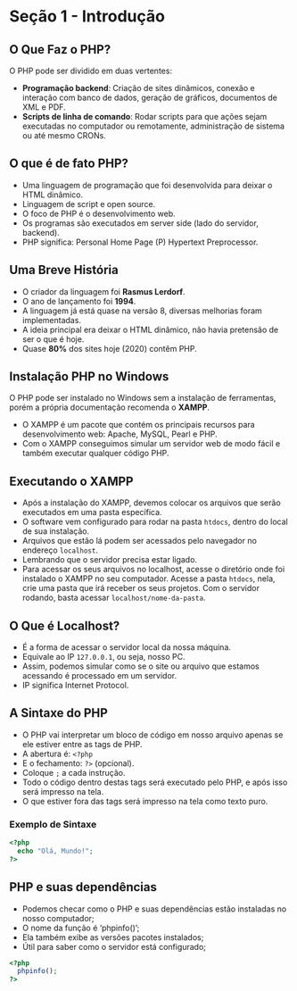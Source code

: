 # Seção 1 - Introdução

## O Que Faz o PHP?

O PHP pode ser dividido em duas vertentes:

- **Programação backend**: Criação de sites dinâmicos, conexão e interação com banco de dados, geração de gráficos, documentos de XML e PDF.
- **Scripts de linha de comando**: Rodar scripts para que ações sejam executadas no computador ou remotamente, administração de sistema ou até mesmo CRONs.

## O que é de fato PHP?

- Uma linguagem de programação que foi desenvolvida para deixar o HTML dinâmico.
- Linguagem de script e open source.
- O foco de PHP é o desenvolvimento web.
- Os programas são executados em server side (lado do servidor, backend).
- PHP significa: Personal Home Page (P) Hypertext Preprocessor.

## Uma Breve História

- O criador da linguagem foi **Rasmus Lerdorf**.
- O ano de lançamento foi **1994**.
- A linguagem já está quase na versão 8, diversas melhorias foram implementadas.
- A ideia principal era deixar o HTML dinâmico, não havia pretensão de ser o que é hoje.
- Quase **80%** dos sites hoje (2020) contêm PHP.

## Instalação PHP no Windows

O PHP pode ser instalado no Windows sem a instalação de ferramentas, porém a própria documentação recomenda o **XAMPP**.

- O XAMPP é um pacote que contém os principais recursos para desenvolvimento web: Apache, MySQL, Pearl e PHP.
- Com o XAMPP conseguimos simular um servidor web de modo fácil e também executar qualquer código PHP.

## Executando o XAMPP

- Após a instalação do XAMPP, devemos colocar os arquivos que serão executados em uma pasta específica.
- O software vem configurado para rodar na pasta `htdocs`, dentro do local de sua instalação.
- Arquivos que estão lá podem ser acessados pelo navegador no endereço `localhost`.
- Lembrando que o servidor precisa estar ligado.
- Para acessar os seus arquivos no localhost, acesse o diretório onde foi instalado o XAMPP no seu computador. Acesse a pasta `htdocs`, nela, crie uma pasta que irá receber os seus projetos. Com o servidor rodando, basta acessar `localhost/nome-da-pasta`.

## O Que é Localhost?

- É a forma de acessar o servidor local da nossa máquina.
- Equivale ao IP `127.0.0.1`, ou seja, nosso PC.
- Assim, podemos simular como se o site ou arquivo que estamos acessando é processado em um servidor.
- IP significa Internet Protocol.

## A Sintaxe do PHP

- O PHP vai interpretar um bloco de código em nosso arquivo apenas se ele estiver entre as tags de PHP.
- A abertura é: `<?php`
- E o fechamento: `?>` (opcional).
- Coloque `;` a cada instrução.
- Todo o código dentro destas tags será executado pelo PHP, e após isso será impresso na tela.
- O que estiver fora das tags será impresso na tela como texto puro.

### Exemplo de Sintaxe

```php
<?php
  echo "Olá, Mundo!";
?>
```

## PHP e suas dependências
- Podemos checar como o PHP e suas dependências estão instaladas no nosso computador;
- O nome da função é ‘phpinfo()’;
- Ela também exibe as versões pacotes instalados;
- Útil para saber como o servidor está configurado;

```php
<?php
  phpinfo();
?>
```

